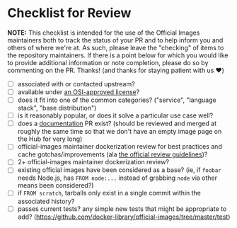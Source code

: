 # Checklist for Review

**NOTE:** This checklist is intended for the use of the Official Images maintainers both to track the status of your PR and to help inform you and others of where we're at. As such, please leave the "checking" of items to the repository maintainers. If there is a point below for which you would like to provide additional information or note completion, please do so by commenting on the PR. Thanks! (and thanks for staying patient with us :heart:)

-	[ ] associated with or contacted upstream?
-	[ ] available under [an OSI-approved license](https://opensource.org/licenses)?
-	[ ] does it fit into one of the common categories? ("service", "language stack", "base distribution")
-	[ ] is it reasonably popular, or does it solve a particular use case well?
-	[ ] does a [documentation](https://github.com/docker-library/docs/blob/master/README.md) PR exist? (should be reviewed and merged at roughly the same time so that we don't have an empty image page on the Hub for very long)
-	[ ] official-images maintainer dockerization review for best practices and cache gotchas/improvements (ala [the official review guidelines](https://github.com/docker-library/official-images/blob/master/README.md#review-guidelines))?
-	[ ] 2+ official-images maintainer dockerization review?
-	[ ] existing official images have been considered as a base? (ie, if `foobar` needs Node.js, has `FROM node:...` instead of grabbing `node` via other means been considered?)
-	[ ] if `FROM scratch`, tarballs only exist in a single commit within the associated history?
-	[ ] passes current tests? any simple new tests that might be appropriate to add? (https://github.com/docker-library/official-images/tree/master/test)
